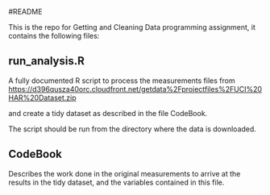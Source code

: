 #README


This is the repo for Getting and Cleaning Data programming assignment, it contains the following files:

## run_analysis.R 

A fully documented R script to process the measurements files from https://d396qusza40orc.cloudfront.net/getdata%2Fprojectfiles%2FUCI%20HAR%20Dataset.zip 

and create a tidy dataset as described in the file CodeBook.


The script should be run from the directory where the data is downloaded.

## CodeBook

Describes the work done in the original measurements to arrive at the results in the tidy dataset, and the variables contained in this file.


